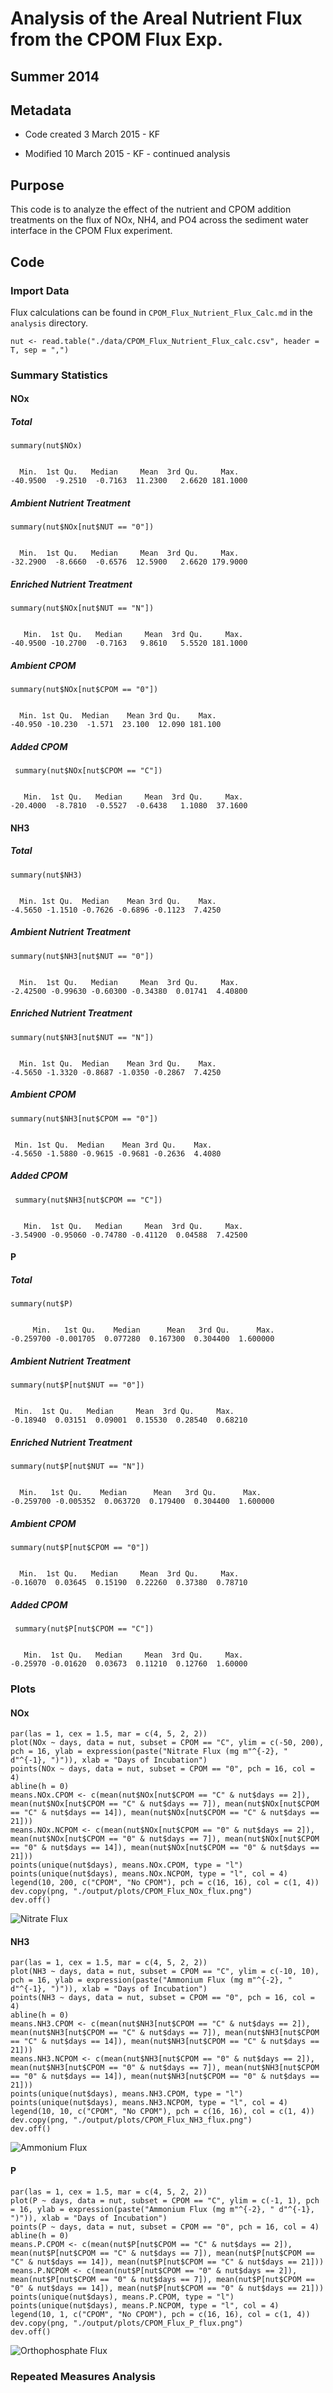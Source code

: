 # Analysis of the Areal Nutrient Flux from the CPOM Flux Exp.

## Summer 2014

## Metadata

* Code created 3 March 2015 - KF

* Modified 10 March 2015 - KF - continued analysis

## Purpose

This code is to analyze the effect of the nutrient and CPOM addition treatments on the flux of NOx, NH4, and PO4 across the sediment water interface in the CPOM Flux experiment.

## Code
### Import Data

Flux calculations can be found in `CPOM_Flux_Nutrient_Flux_Calc.md` in the `analysis` directory.

    nut <- read.table("./data/CPOM_Flux_Nutrient_Flux_calc.csv", header = T, sep = ",")

### Summary Statistics

#### NOx
##### Total
    summary(nut$NOx)

~~~~

  Min.  1st Qu.   Median     Mean  3rd Qu.     Max. 
-40.9500  -9.2510  -0.7163  11.2300   2.6620 181.1000 

~~~~

##### Ambient Nutrient Treatment

    summary(nut$NOx[nut$NUT == "0"])

~~~~

  Min.  1st Qu.   Median     Mean  3rd Qu.     Max. 
-32.2900  -8.6660  -0.6576  12.5900   2.6620 179.9000 

~~~~

##### Enriched Nutrient Treatment

    summary(nut$NOx[nut$NUT == "N"])

~~~~

   Min.  1st Qu.   Median     Mean  3rd Qu.     Max. 
-40.9500 -10.2700  -0.7163   9.8610   5.5520 181.1000 

~~~~

##### Ambient CPOM 

    summary(nut$NOx[nut$CPOM == "0"])

~~~~~

  Min. 1st Qu.  Median    Mean 3rd Qu.    Max. 
-40.950 -10.230  -1.571  23.100  12.090 181.100 

~~~~~

##### Added CPOM

     summary(nut$NOx[nut$CPOM == "C"])

~~~~

   Min.  1st Qu.   Median     Mean  3rd Qu.     Max. 
-20.4000  -8.7810  -0.5527  -0.6438   1.1080  37.1600 

~~~~

#### NH3
##### Total
    summary(nut$NH3)

~~~~

  Min. 1st Qu.  Median    Mean 3rd Qu.    Max. 
-4.5650 -1.1510 -0.7626 -0.6896 -0.1123  7.4250 
~~~~

##### Ambient Nutrient Treatment

    summary(nut$NH3[nut$NUT == "0"])

~~~~

  Min.  1st Qu.   Median     Mean  3rd Qu.     Max. 
-2.42500 -0.99630 -0.60300 -0.34380  0.01741  4.40800 

~~~~

##### Enriched Nutrient Treatment

    summary(nut$NH3[nut$NUT == "N"])

~~~~

  Min. 1st Qu.  Median    Mean 3rd Qu.    Max. 
-4.5650 -1.3320 -0.8687 -1.0350 -0.2867  7.4250 
~~~~

##### Ambient CPOM 

    summary(nut$NH3[nut$CPOM == "0"])

~~~~~

 Min. 1st Qu.  Median    Mean 3rd Qu.    Max. 
-4.5650 -1.5880 -0.9615 -0.9681 -0.2636  4.4080 

~~~~~

##### Added CPOM

     summary(nut$NH3[nut$CPOM == "C"])

~~~~

   Min.  1st Qu.   Median     Mean  3rd Qu.     Max. 
-3.54900 -0.95060 -0.74780 -0.41120  0.04588  7.42500 

~~~~

#### P
##### Total
    summary(nut$P)

~~~~

     Min.   1st Qu.    Median      Mean   3rd Qu.      Max. 
-0.259700 -0.001705  0.077280  0.167300  0.304400  1.600000 

~~~~

##### Ambient Nutrient Treatment

    summary(nut$P[nut$NUT == "0"])

~~~~

 Min.  1st Qu.   Median     Mean  3rd Qu.     Max. 
-0.18940  0.03151  0.09001  0.15530  0.28540  0.68210 

~~~~

##### Enriched Nutrient Treatment

    summary(nut$P[nut$NUT == "N"])

~~~~

  Min.   1st Qu.    Median      Mean   3rd Qu.      Max. 
-0.259700 -0.005352  0.063720  0.179400  0.304400  1.600000 

~~~~

##### Ambient CPOM 

    summary(nut$P[nut$CPOM == "0"])

~~~~~

  Min.  1st Qu.   Median     Mean  3rd Qu.     Max. 
-0.16070  0.03645  0.15190  0.22260  0.37380  0.78710 

~~~~~

##### Added CPOM

     summary(nut$P[nut$CPOM == "C"])

~~~~

   Min.  1st Qu.   Median     Mean  3rd Qu.     Max. 
-0.25970 -0.01620  0.03673  0.11210  0.12760  1.60000 

~~~~

### Plots
#### NOx

    par(las = 1, cex = 1.5, mar = c(4, 5, 2, 2))
    plot(NOx ~ days, data = nut, subset = CPOM == "C", ylim = c(-50, 200), pch = 16, ylab = expression(paste("Nitrate Flux (mg m"^{-2}, " d"^{-1}, ")")), xlab = "Days of Incubation")
    points(NOx ~ days, data = nut, subset = CPOM == "0", pch = 16, col = 4)
    abline(h = 0)
    means.NOx.CPOM <- c(mean(nut$NOx[nut$CPOM == "C" & nut$days == 2]), mean(nut$NOx[nut$CPOM == "C" & nut$days == 7]), mean(nut$NOx[nut$CPOM == "C" & nut$days == 14]), mean(nut$NOx[nut$CPOM == "C" & nut$days == 21])) 
    means.NOx.NCPOM <- c(mean(nut$NOx[nut$CPOM == "0" & nut$days == 2]), mean(nut$NOx[nut$CPOM == "0" & nut$days == 7]), mean(nut$NOx[nut$CPOM == "0" & nut$days == 14]), mean(nut$NOx[nut$CPOM == "0" & nut$days == 21])) 
    points(unique(nut$days), means.NOx.CPOM, type = "l")   
    points(unique(nut$days), means.NOx.NCPOM, type = "l", col = 4)
    legend(10, 200, c("CPOM", "No CPOM"), pch = c(16, 16), col = c(1, 4))
    dev.copy(png, "./output/plots/CPOM_Flux_NOx_flux.png")
    dev.off()

![Nitrate Flux](../output/plots/CPOM_Flux_NOx_flux.png)


#### NH3

    par(las = 1, cex = 1.5, mar = c(4, 5, 2, 2))
    plot(NH3 ~ days, data = nut, subset = CPOM == "C", ylim = c(-10, 10), pch = 16, ylab = expression(paste("Ammonium Flux (mg m"^{-2}, " d"^{-1}, ")")), xlab = "Days of Incubation")
    points(NH3 ~ days, data = nut, subset = CPOM == "0", pch = 16, col = 4)
    abline(h = 0)
    means.NH3.CPOM <- c(mean(nut$NH3[nut$CPOM == "C" & nut$days == 2]), mean(nut$NH3[nut$CPOM == "C" & nut$days == 7]), mean(nut$NH3[nut$CPOM == "C" & nut$days == 14]), mean(nut$NH3[nut$CPOM == "C" & nut$days == 21])) 
    means.NH3.NCPOM <- c(mean(nut$NH3[nut$CPOM == "0" & nut$days == 2]), mean(nut$NH3[nut$CPOM == "0" & nut$days == 7]), mean(nut$NH3[nut$CPOM == "0" & nut$days == 14]), mean(nut$NH3[nut$CPOM == "0" & nut$days == 21])) 
    points(unique(nut$days), means.NH3.CPOM, type = "l")   
    points(unique(nut$days), means.NH3.NCPOM, type = "l", col = 4)
    legend(10, 10, c("CPOM", "No CPOM"), pch = c(16, 16), col = c(1, 4))
    dev.copy(png, "./output/plots/CPOM_Flux_NH3_flux.png")
    dev.off()

![Ammonium Flux](../output/plots/CPOM_Flux_NH3_flux.png)


#### P

    par(las = 1, cex = 1.5, mar = c(4, 5, 2, 2))
    plot(P ~ days, data = nut, subset = CPOM == "C", ylim = c(-1, 1), pch = 16, ylab = expression(paste("Ammonium Flux (mg m"^{-2}, " d"^{-1}, ")")), xlab = "Days of Incubation")
    points(P ~ days, data = nut, subset = CPOM == "0", pch = 16, col = 4)
    abline(h = 0)
    means.P.CPOM <- c(mean(nut$P[nut$CPOM == "C" & nut$days == 2]), mean(nut$P[nut$CPOM == "C" & nut$days == 7]), mean(nut$P[nut$CPOM == "C" & nut$days == 14]), mean(nut$P[nut$CPOM == "C" & nut$days == 21])) 
    means.P.NCPOM <- c(mean(nut$P[nut$CPOM == "0" & nut$days == 2]), mean(nut$P[nut$CPOM == "0" & nut$days == 7]), mean(nut$P[nut$CPOM == "0" & nut$days == 14]), mean(nut$P[nut$CPOM == "0" & nut$days == 21])) 
    points(unique(nut$days), means.P.CPOM, type = "l")   
    points(unique(nut$days), means.P.NCPOM, type = "l", col = 4)   
    legend(10, 1, c("CPOM", "No CPOM"), pch = c(16, 16), col = c(1, 4))
    dev.copy(png, "./output/plots/CPOM_Flux_P_flux.png")
    dev.off()

![Orthophosphate Flux](../output/plots/CPOM_Flux_P_flux.png)



### Repeated Measures Analysis

  
